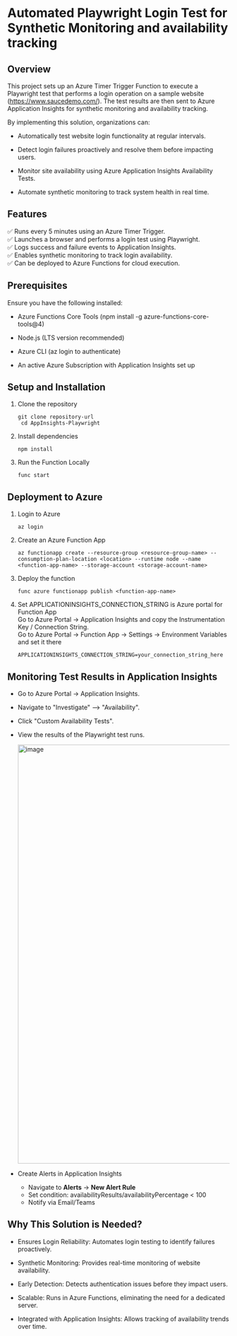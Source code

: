 # **Automated Playwright Login Test for Synthetic Monitoring and availability tracking**

## Overview

This project sets up an Azure Timer Trigger Function to execute a Playwright test that performs a login operation on a sample website (https://www.saucedemo.com/). The test results are then sent to Azure Application Insights for synthetic monitoring and availability tracking.

By implementing this solution, organizations can:

- Automatically test website login functionality at regular intervals.

- Detect login failures proactively and resolve them before impacting users.

- Monitor site availability using Azure Application Insights Availability Tests.

- Automate synthetic monitoring to track system health in real time.

## Features

✅ Runs every 5 minutes using an Azure Timer Trigger.<br>
✅ Launches a browser and performs a login test using Playwright.<br>
✅ Logs success and failure events to Application Insights.<br>
✅ Enables synthetic monitoring to track login availability.<br>
✅ Can be deployed to Azure Functions for cloud execution.<br>

## Prerequisites

Ensure you have the following installed:

- Azure Functions Core Tools (npm install -g azure-functions-core-tools@4)

- Node.js (LTS version recommended)

- Azure CLI (az login to authenticate)

- An active Azure Subscription with Application Insights set up

## Setup and Installation
<ol>
  <li>
Clone the repository    
    
   ``git clone repository-url  ``
   <br>
   ``  cd AppInsights-Playwright ``
    
   
</li>
  
<li> Install dependencies <br>
  
  ``npm install``
</li>


  <li> 
  Run the Function Locally
    
   ``func start``
  </li>
  </ol>
  
## Deployment to Azure

<ol>
  <li> Login to Azure

``az login``
</li>
<li>
 Create an Azure Function App

``az functionapp create --resource-group <resource-group-name> --consumption-plan-location <location> --runtime node --name <function-app-name> --storage-account <storage-account-name>``
</li>
<li>
 Deploy the function

``func azure functionapp publish <function-app-name>``
</li>

<li>
 Set APPLICATIONINSIGHTS_CONNECTION_STRING is Azure portal for Function App <br/>
 Go to Azure Portal → Application Insights and copy the Instrumentation Key / Connection String. <br/>
 Go to Azure Portal → Function App -> Settings -> Environment Variables and set it there <br/>

 ``
APPLICATIONINSIGHTS_CONNECTION_STRING=your_connection_string_here
``

</li>
</ol>

## Monitoring Test Results in Application Insights

- Go to Azure Portal → Application Insights.

- Navigate to "Investigate" --> "Availability".

- Click "Custom Availability Tests".

- View the results of the Playwright test runs.
  
  <img width="949" alt="image" src="https://github.com/user-attachments/assets/d041660c-497f-4780-aa7d-afc424e9fa28" />

- Create Alerts in Application Insights

    - Navigate to **Alerts** → **New Alert Rule**
    - Set condition: availabilityResults/availabilityPercentage < 100
    - Notify via Email/Teams    


## Why This Solution is Needed?

- Ensures Login Reliability: Automates login testing to identify failures proactively.

- Synthetic Monitoring: Provides real-time monitoring of website availability.

- Early Detection: Detects authentication issues before they impact users.

- Scalable: Runs in Azure Functions, eliminating the need for a dedicated server.

- Integrated with Application Insights: Allows tracking of availability trends over time.
